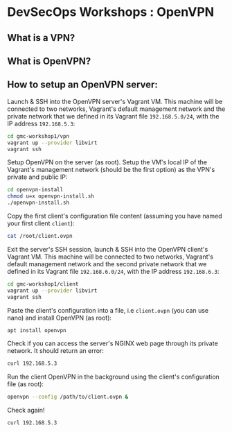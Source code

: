 # DevSecOps Workshops : OpenVPN

## What is a VPN?

## What is OpenVPN?


## How to setup an OpenVPN server:



Launch & SSH into the OpenVPN server's Vagrant VM. This machine will be connected to two networks, Vagrant's default management network and the private network that we defined in its Vagrant file `192.168.5.0/24`, with the IP address `192.168.5.3`:

```bash
cd gmc-workshop1/vpn
vagrant up --provider libvirt
vagrant ssh
```

Setup OpenVPN on the server (as root). Setup the VM's local IP of the Vagrant's management network (should be the first option) as the VPN's private and public IP:
```bash
cd openvpn-install
chmod u=x openvpn-install.sh
./openvpn-install.sh
```

Copy the first client's configuration file content (assuming you have named your first client `client`):
```bash
cat /root/client.ovpn
```

Exit the server's SSH session, launch & SSH into the OpenVPN client's Vagrant VM. This machine will be connected to two networks, Vagrant's default management network and the second private network that we defined in its Vagrant file `192.168.6.0/24`, with the IP address `192.168.6.3`:

```bash
cd gmc-workshop1/client
vagrant up --provider libvirt
vagrant ssh
```

Paste the client's configuration into a file, i.e `client.ovpn` (you can use nano) and install OpenVPN (as root):

```bash
apt install openvpn
```

Check if you can access the server's NGINX web page through its private network. It should return an error:

```bash
curl 192.168.5.3
```

Run the client OpenVPN in the background using the client's configuration file (as root):
```bash
openvpn --config /path/to/client.ovpn &
```

Check again!

```bash
curl 192.168.5.3
```
